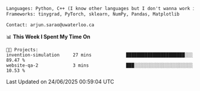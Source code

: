```txt
Languages: Python, C++ (I know other languages but I don't wanna work in em)
Frameworks: tinygrad, PyTorch, sklearn, NumPy, Pandas, Matplotlib

Contact: arjun.sarao@uwaterloo.ca
```

<!--START_SECTION:waka-->
📊 **This Week I Spent My Time On** 

```text
🐱‍💻 Projects: 
invention-simulation     27 mins             ██████████████████████░░░   89.47 % 
website-qa-2             3 mins              ███░░░░░░░░░░░░░░░░░░░░░░   10.53 % 
```


 Last Updated on 24/06/2025 00:59:04 UTC
<!--END_SECTION:waka-->
